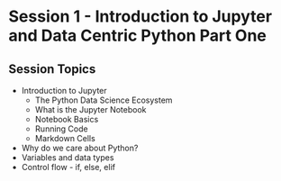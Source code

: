# Session 1 - Introduction to Jupyter and Data Centric Python Part One


## Session Topics

* Introduction to Jupyter
    - The Python Data Science Ecosystem
    - What is the Jupyter Notebook
    - Notebook Basics
    - Running Code
    - Markdown Cells
* Why do we care about Python?
* Variables and data types
* Control flow - if, else, elif
